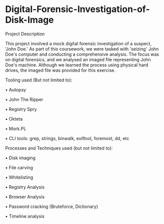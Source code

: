 # Digital-Forensic-Investigation-of-Disk-Image


Project Description

This project involved a mock digital forensic investigation of a suspect, 'John Doe.' As part of this coursework, we were tasked with 'seizing' John Doe's computer and conducting a comprehensive analysis. The focus was on digital forensics, and we analysed an imaged file representing John Doe's machine. Although we learned the process using physical hard drives, the imaged file was provided for this exercise.


Tooling used (But not limited to):

• Autopsy

• John The Ripper

• Registry Spry

• Okteta

• Mork.PL

• CLI tools: grep, strings, binwalk, exiftool, foremost, dd, etc


Processes and Techniques used (but not limited to):


• Disk imaging

• File carving

• Whitelisting

• Registry Analysis

• Browser Analysis

• Password cracking (Bruteforce, Dictionary)

• Timeline analysis

